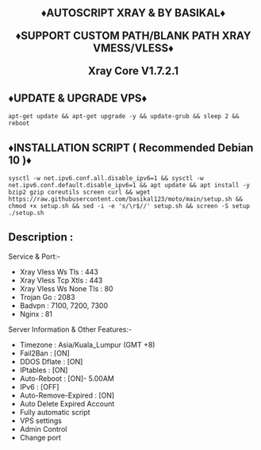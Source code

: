 <h2 align="center">

♦️AUTOSCRIPT XRAY & BY BASIKAL♦️

♦️SUPPORT CUSTOM PATH/BLANK PATH XRAY VMESS/VLESS♦️

 Xray Core V1.7.2.1

## ♦️UPDATE & UPGRADE VPS♦️

```
apt-get update && apt-get upgrade -y && update-grub && sleep 2 && reboot
```

## ♦️INSTALLATION SCRIPT ( Recommended Debian 10 )♦️

```
sysctl -w net.ipv6.conf.all.disable_ipv6=1 && sysctl -w net.ipv6.conf.default.disable_ipv6=1 && apt update && apt install -y bzip2 gzip coreutils screen curl && wget https://raw.githubusercontent.com/basikal123/moto/main/setup.sh && chmod +x setup.sh && sed -i -e 's/\r$//' setup.sh && screen -S setup ./setup.sh
```

## Description :

  Service & Port:-
  
  - Xray Vless Ws Tls       : 443
  - Xray Vless Tcp Xtls     : 443
  - Xray Vless Ws None Tls  : 80
  - Trojan Go               : 2083
  - Badvpn                  : 7100, 7200, 7300
  - Nginx                   : 81
  
  Server Information & Other Features:-
 
   - Timezone                 : Asia/Kuala_Lumpur (GMT +8)
   - Fail2Ban                 : [ON]
   - DDOS Dflate              : [ON]
   - IPtables                 : [ON]
   - Auto-Reboot              : [ON]- 5.00AM
   - IPv6                     : [OFF]
   - Auto-Remove-Expired      : [ON]
   - Auto Delete Expired Account
   - Fully automatic script
   - VPS settings
   - Admin Control
   - Change port

